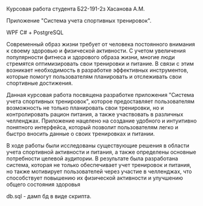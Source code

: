 Курсовая работа студента Б22-191-2з Хасанова А.М.

Приложение "Система учета спортивных тренировок".

WPF C# + PostgreSQL

Современный образ жизни требует от человека постоянного внимания к своему здоровью и физической активности. С учетом увеличения популярности фитнеса и здорового образа жизни, многие люди стремятся оптимизировать свои тренировки и питание. В связи с этим возникает необходимость в разработке эффективных инструментов, которые помогут пользователям планировать и отслеживать свои спортивные достижения.

Данная курсовая работа посвящена разработке приложения "Система учета спортивных тренировок", которое предоставляет пользователям возможность не только планировать свои тренировки, но и контролировать рацион питания, а также участвовать в различных челленджах. Приложение нацелено на создание удобного и интуитивно понятного интерфейса, который позволит пользователям легко и быстро вносить данные о своих тренировках и питании.

В ходе работы были исследованы существующие решения в области учета спортивной активности и питания, а также определены основные потребности целевой аудитории. В результате была разработана система, которая не только обеспечивает учет тренировок и питания, но также мотивирует пользователей через участие в челленджах, что способствует повышению их физической активности и улучшению общего состояния здоровья 

db.sql - дамп бд в виде скрипта.
